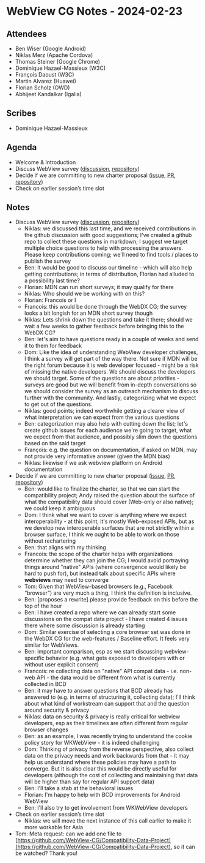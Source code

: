 # WebView CG Notes - 2024-02-23

## Attendees

* Ben Wiser (Google Android)
* Niklas Merz (Apache Cordova)
* Thomas Steiner (Google Chrome)
* Dominique Hazael-Massieux (W3C)
* François Daoust (W3C)
* Martin Alvarez (Huawei)
* Florian Scholz (OWD)
* Abhijeet Kandalkar (Igalia)

## Scribes

* Dominique Hazael-Massieux

## Agenda

* Welcome & Introduction
* Discuss WebView survey ([discussion](https://github.com/orgs/WebView-CG/discussions/3), [repository](https://github.com/WebView-CG/webview-survey))
* Decide if we are committing to new charter proposal ([issue](https://github.com/WebView-CG/charter/issues/12), [PR](https://github.com/WebView-CG/charter/pull/13), [repository](https://github.com/WebView-CG/Compatibility-Data-Project))
* Check on earlier session’s time slot

## Notes

* Discuss WebView survey ([discussion](https://github.com/orgs/WebView-CG/discussions/3), [repository](https://github.com/WebView-CG/webview-survey))
    * Niklas: we discussed this last time, and we received contributions in the github discussion with good suggestions; I've created a github repo to collect these questions in markdown; I suggest we target multiple choice questions to help with processing the answers. Please keep contributions coming; we'll need to find tools / places to publish the survey
    * Ben: It would be good to discuss our timeline - which will also help getting contributions; in terms of distribution, Florian had alluded to a possibility last time?
    * Florian: MDN can run short surveys; it may qualify for there
    * Niklas: Who should we be working with on this?
    * Florian: Francois or I
    * Francois: this would be done through the WebDX CG; the survey looks a bit longish for an MDN short survey though
    * Niklas: Lets shrink down the questions and take it there; should we wait a few weeks to gather feedback before bringing this to the WebDX CG?
    * Ben: let's aim to have questions ready in a couple of weeks and send it to them for feedback
    * Dom: Like the idea of understanding WebView developer challenges, I think a survey will get part of the way there. Not sure if MDN will be the right forum because it is web developer focused - might be a risk of missing the native developers. We should discuss the developers we should target. Some of the questions are about priorities - surveys are good but we will benefit from in-depth conversations so we should consider the survey as an outreach mechanism to discuss further with the community. And lastly, categorizing what we expect to get out of the questions.
    * Niklas: good points; indeed worthwhile getting a clearer view of what interpretation we can expect from the various questions
    * Ben: categorization may also help with cutting down the list; let's create github issues for each audience we're going to target, what we expect from that audience, and possibly slim down the questions based on the said target
    * François: e.g. the question on documentation, if asked on MDN, may not provide very informative answer (given the MDN bias)
    * Niklas: likewise if we ask webview platform on Android documentation
* Decide if we are committing to new charter proposal ([issue](https://github.com/WebView-CG/charter/issues/12), [PR](https://github.com/WebView-CG/charter/pull/13), [repository](https://github.com/WebView-CG/Compatibility-Data-Project))
    * Ben: would like to finalize the charter, so that we can start the compatibility project; Andy raised the question about the surface of what the compatibility data should cover (Web-only or also native); we could keep it ambiguous
    * Dom: I think what we want to cover is anything where we expect interoperability - at this point, it's mostly Web-exposed APIs, but as we develop new interoperable surfaces that are not strictly within a browser surface, I think we ought to be able to work on those without rechartering
    * Ben: that aligns with my thinking
    * Francois: the scope of the charter helps with organizations determine whether they can join the CG; I would avoid portraying things around "native" APIs (where convergence would likely be hard to push for), but instead talk about specific APIs where **webviews** may need to converge
    * Tom: Given that WebView-based browsers (e.g., Facebook “browser”) are very much a thing, I think the definition is inclusive. 
    * Ben: [proposes a rewrite] please provide feedback on this before the top of the hour
    * Ben: I have created a repo where we can already start some discussions on the compat data project - I have created 4 issues there where some discussion is already starting
    * Dom: Similar exercise of selecting a core browser set was done in the WebDX CG for the web-features / Baseline effort. It feels very similar for WebViews.
    * Ben: important comparison, esp as we start discussing webview-specific behavior (e.g. what gets exposed to developers with or without user explicit consent)
    * Francois: re collecting data on "native" API compat data - i.e. non-web API - the data would be different from what is currently collected in BCD
    * Ben: it may have to answer questions that BCD already has answered to (e.g. in terms of structuring it, collecting data); I'll think about what kind of workstream can support that and the question around security & privacy
    * Niklas: data on security & privacy is really critical for webview developers, esp as their timelines are often different from regular browser changes
    * Ben: as an example, I was recently trying to understand the cookie policy story for WKWebView - it is indeed challenging
    * Dom: Thinking of privacy from the reverse perspective, also collect data on the privacy needs and work backwards from that - it may help us understand where these policies may have a path to converge. But it is also clear this would be directly useful for developers (although the cost of collecting and maintaining that data will be higher than say for regular API support data)
    * Ben: I'll take a stab at the behavioral issues
    * Florian: I'm happy to help with BCD improvements for Android WebView
    * Ben: I'll also try to get involvement from WKWebView developers
* Check on earlier session’s time slot
    * Niklas: we will move the next instance of this call earlier to make it more workable for Asia
* Tom: Meta request: can we add one file to [https://github.com/WebView-CG/Compatibility-Data-Project](https://github.com/WebView-CG/Compatibility-Data-Project), so it can be watched? Thank you!

